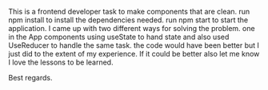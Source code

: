 This is a frontend developer task to make components that are clean.
run npm install to install the dependencies needed.
run npm start to start the application.
I came up with two different ways for solving the problem.
one in the App components using useState to hand state
and also used UseReducer to handle the same task.
the code would have been better but I just did to the extent of my experience.
If it could be better also let me know I love the lessons to be learned.


Best regards.

